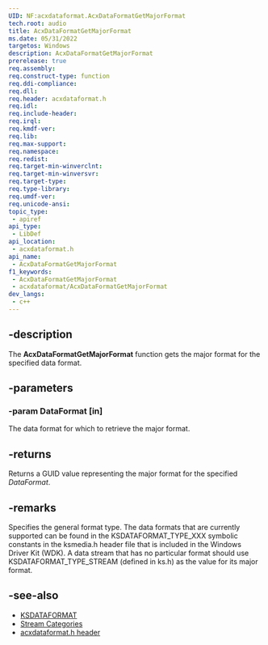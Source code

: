 ```yaml
---
UID: NF:acxdataformat.AcxDataFormatGetMajorFormat
tech.root: audio
title: AcxDataFormatGetMajorFormat
ms.date: 05/31/2022
targetos: Windows
description: AcxDataFormatGetMajorFormat
prerelease: true
req.assembly: 
req.construct-type: function
req.ddi-compliance: 
req.dll: 
req.header: acxdataformat.h
req.idl: 
req.include-header: 
req.irql: 
req.kmdf-ver: 
req.lib: 
req.max-support: 
req.namespace: 
req.redist: 
req.target-min-winverclnt: 
req.target-min-winversvr: 
req.target-type: 
req.type-library: 
req.umdf-ver: 
req.unicode-ansi: 
topic_type:
 - apiref
api_type:
 - LibDef
api_location:
 - acxdataformat.h
api_name:
 - AcxDataFormatGetMajorFormat
f1_keywords:
 - AcxDataFormatGetMajorFormat
 - acxdataformat/AcxDataFormatGetMajorFormat
dev_langs:
 - c++
---
```


## -description

The **AcxDataFormatGetMajorFormat** function gets the major format for the specified data format.

## -parameters

### -param DataFormat [in]

The data format for which to retrieve the major format.

## -returns

Returns a GUID value representing the major format for the specified *DataFormat*.

## -remarks

Specifies the general format type. The data formats that are currently supported can be found in the KSDATAFORMAT_TYPE_XXX symbolic constants in the ksmedia.h header file that is included in the Windows Driver Kit (WDK). A data stream that has no particular format should use KSDATAFORMAT_TYPE_STREAM (defined in ks.h) as the value for its major format.

## -see-also

- [KSDATAFORMAT](../ks/ns-ks-ksdataformat.md)
- [Stream Categories](/windows-hardware/drivers/stream/stream-categories)
- [acxdataformat.h header](index.md)

